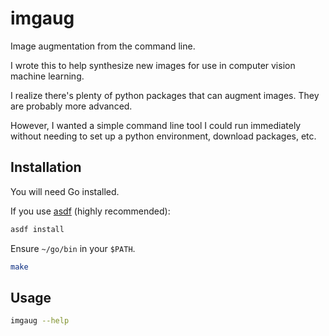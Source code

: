 # imgaug

Image augmentation from the command line.

I wrote this to help synthesize new images for use in computer vision machine learning.

I realize there's plenty of python packages that can augment images. They are probably more advanced.

However, I wanted a simple command line tool I could run immediately without needing to set up a python environment,
download packages, etc. 

## Installation

You will need Go installed.

If you use [asdf](https://github.com/asdf-vm/asdf) (highly recommended):

```bash
asdf install
```

Ensure `~/go/bin` in your `$PATH`.

```bash
make 
```

## Usage

```bash
imgaug --help
```
